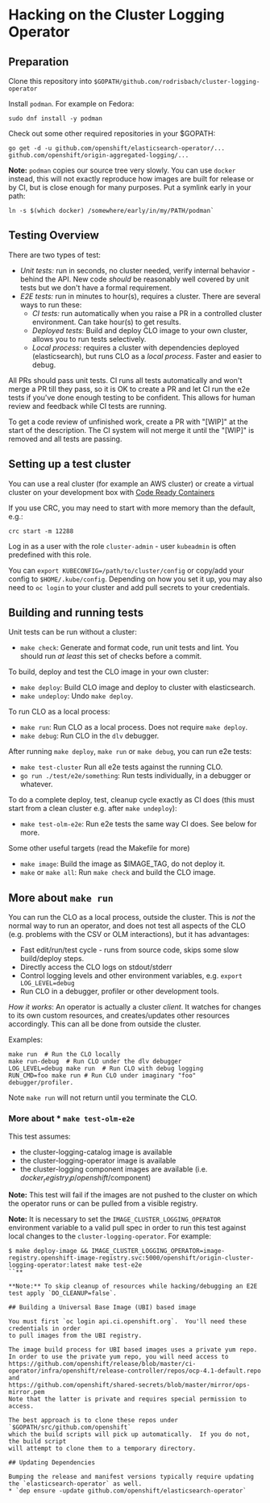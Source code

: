 # Hacking on the Cluster Logging Operator

## Preparation

Clone this repository into `$GOPATH/github.com/rodrisbach/cluster-logging-operator`

Install `podman`. For example on  Fedora:
```
sudo dnf install -y podman
```

Check out some other required repositories in your $GOPATH:
```
go get -d -u github.com/openshift/elasticsearch-operator/... github.com/openshift/origin-aggregated-logging/...
```

**Note:** `podman` copies our source tree very slowly. You can use `docker`
instead, this will not exactly reproduce how images are built for release or by
CI, but is close enough for many purposes. Put a symlink early in your path:
```
ln -s $(which docker) /somewhere/early/in/my/PATH/podman`
```

## Testing Overview

There are two types of test:

* *Unit tests:* run in seconds, no cluster needed, verify internal behavior - behind the API. New code *should* be reasonably well covered by unit tests but we don't have a formal requirement.
* *E2E tests:* run in minutes to hour(s), requires a cluster. There are several ways to run these:
   - *CI tests:* run automatically when you raise a PR in a controlled cluster environment. Can take hour(s) to get results.
   - *Deployed tests:* Build and deploy CLO image to your own cluster, allows you to run tests selectively.
   - *Local process:* requires a cluster with dependencies deployed (elasticsearch), but runs CLO as a *local process*. Faster and easier to debug.

All PRs should pass unit tests. CI runs all tests automatically and won't merge a PR till they pass, so it is OK to create a PR and let CI run the e2e tests if you've done enough testing to be confident. This allows for human review and feedback while CI tests are running.

To get a code review of unfinished work, create a PR with "[WIP]" at the start of the description. The CI system will not merge it until the "[WIP]" is removed and all tests are passing.

## Setting up a test cluster

You can use a real cluster (for example an AWS cluster) or create a virtual cluster on your development box with [Code Ready Containers](https://developers.redhat.com/products/codeready-containers/download)

If you use CRC, you may need to start with more memory than the default, e.g.:
```
crc start -m 12288
```

Log in as a user with the role `cluster-admin` - user `kubeadmin` is often predefined with this role.

You can `export KUBECONFIG=/path/to/cluster/config` or copy/add your config to `$HOME/.kube/config`. Depending on how you set it up, you may also need to `oc login` to your cluster and add pull secrets to your credentials.

## Building and running tests

Unit tests can be run without a cluster:
* `make check`: Generate and format code, run unit tests and lint.
   You should run *at least* this set of checks before a commit.

To build, deploy and test the CLO image in your own cluster:
* `make deploy`: Build CLO image and deploy to cluster with elasticsearch.
* `make undeploy`: Undo `make deploy`.

To run CLO as a local process:
* `make run`: Run CLO as a local process. Does not require `make deploy`.
* `make debug`: Run CLO in the `dlv` debugger.

After running `make deploy`, `make run` or `make debug`, you can run e2e tests:
* `make test-cluster` Run all e2e tests against the running CLO.
* `go run ./test/e2e/something`: Run tests individually, in a debugger or whatever.

To do a complete deploy, test, cleanup cycle exactly as CI does (this must start from a clean cluster e.g. after `make undeploy`):
* `make test-olm-e2e`: Run e2e tests the same way CI does. See below for more.

Some other useful targets (read the Makefile for more) 
* `make image`: Build the image as $IMAGE_TAG, do not deploy it.
* `make` or `make all`: Run `make check` and build the CLO image.

## More about `make run`

You can run the CLO as a local process, outside the cluster. This is *not* the
normal way to run an operator, and does not test all aspects of the CLO
(e.g. problems with the CSV or OLM interactions), but it has advantages:

* Fast edit/run/test cycle - runs from source code, skips some slow build/deploy steps.
* Directly access the CLO logs on stdout/stderr
* Control logging levels and other environment variables, e.g. `export LOG_LEVEL=debug`
* Run CLO in a debugger, profiler or other development tools.

*How it works*: An operator is actually a cluster *client*. It watches for
changes to its own custom resources, and creates/updates other resources
accordingly. This can all be done from outside the cluster.

Examples:
```
make run  # Run the CLO locally
make run-debug  # Run CLO under the dlv debugger
LOG_LEVEL=debug make run  # Run CLO with debug logging
RUN_CMD=foo make run # Run CLO under imaginary "foo" debugger/profiler.
```

Note `make run` will not return until you terminate the CLO.

### More about * `make test-olm-e2e`

This test assumes:
* the cluster-logging-catalog image is available
* the cluster-logging-operator image is available
* the cluster-logging component images are available (i.e. $docker_registry_ip/openshift/$component)

**Note:** This test will fail if the images are not pushed to the cluster
on which the operator runs or can be pulled from a visible registry.

**Note:** It is necessary to set the `IMAGE_CLUSTER_LOGGING_OPERATOR` environment variable to a valid pull spec
in order to run this test against local changes to the `cluster-logging-operator`. For example:
```
$ make deploy-image && IMAGE_CLUSTER_LOGGING_OPERATOR=image-registry.openshift-image-registry.svc:5000/openshift/origin-cluster-logging-operator:latest make test-e2e
``**

**Note:** To skip cleanup of resources while hacking/debugging an E2E test apply `DO_CLEANUP=false`.

## Building a Universal Base Image (UBI) based image

You must first `oc login api.ci.openshift.org`.  You'll need these credentials in order
to pull images from the UBI registry.

The image build process for UBI based images uses a private yum repo.
In order to use the private yum repo, you will need access to
https://github.com/openshift/release/blob/master/ci-operator/infra/openshift/release-controller/repos/ocp-4.1-default.repo
and
https://github.com/openshift/shared-secrets/blob/master/mirror/ops-mirror.pem
Note that the latter is private and requires special permission to access.

The best approach is to clone these repos under `$GOPATH/src/github.com/openshift`
which the build scripts will pick up automatically.  If you do not, the build script
will attempt to clone them to a temporary directory.

## Updating Dependencies

Bumping the release and manifest versions typically require updating the `elasticsearch-operator` as well.
* `dep ensure -update github.com/openshift/elasticsearch-operator`


